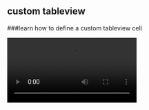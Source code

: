 ## custom tableview

###learn how to define a custom tableview cell

![](https://github.com/leasual/IOS-Learning/tree/master/TableViewDemo/custom_tableview_cell.mov)  